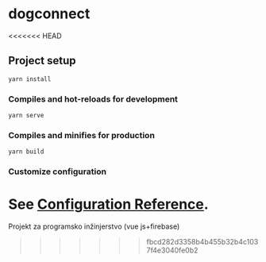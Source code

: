 # dogconnect
<<<<<<< HEAD

## Project setup
```
yarn install
```

### Compiles and hot-reloads for development
```
yarn serve
```

### Compiles and minifies for production
```
yarn build
```

### Customize configuration
See [Configuration Reference](https://cli.vuejs.org/config/).
=======
Projekt za programsko inžinjerstvo (vue js+firebase)
>>>>>>> fbcd282d3358b4b455b32b4c1037f4e3040fe0b2
